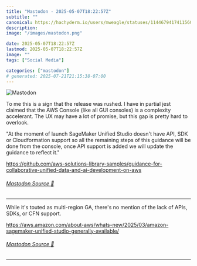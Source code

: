 ```yaml
---
title: "Mastodon - 2025-05-07T18:22:57Z"
subtitle: ""
canonical: https://hachyderm.io/users/mweagle/statuses/114467941741156066
description:
image: "/images/mastodon.png"

date: 2025-05-07T18:22:57Z
lastmod: 2025-05-07T18:22:57Z
image: ""
tags: ["Social Media"]

categories: ["mastodon"]
# generated: 2025-07-21T21:15:38-07:00
---
```

![Mastodon](/images/mastodon.png)

<p>To me this is a sign that the release was rushed. I have in partial jest claimed that the AWS Console (like all GUI consoles) is a complexity accelerant. The UX may have a lot of promise, but this gap is pretty hard to overlook.</p><p>&quot;At the moment of launch SageMaker Unified Studio doesn&#39;t have API, SDK or Cloudformation support so all the remaining steps of this guidance will be done from the console, once API support is added we will update the guidance to reflect it.&quot;</p><p><a href="https://github.com/aws-solutions-library-samples/guidance-for-collaborative-unified-data-and-ai-development-on-aws" target="_blank" rel="nofollow noopener noreferrer" translate="no"><span class="invisible">https://</span><span class="ellipsis">github.com/aws-solutions-libra</span><span class="invisible">ry-samples/guidance-for-collaborative-unified-data-and-ai-development-on-aws</span></a></p>


###### [Mastodon Source 🐘](https://hachyderm.io/@mweagle/114467941741156066)

___

<p>While it&#39;s touted as multi-region GA, there&#39;s no mention of the lack of APIs, SDKs, or CFN support. </p><p><a href="https://aws.amazon.com/about-aws/whats-new/2025/03/amazon-sagemaker-unified-studio-generally-available/" target="_blank" rel="nofollow noopener noreferrer" translate="no"><span class="invisible">https://</span><span class="ellipsis">aws.amazon.com/about-aws/whats</span><span class="invisible">-new/2025/03/amazon-sagemaker-unified-studio-generally-available/</span></a></p>


###### [Mastodon Source 🐘](https://hachyderm.io/@mweagle/114467961107064593)

___
